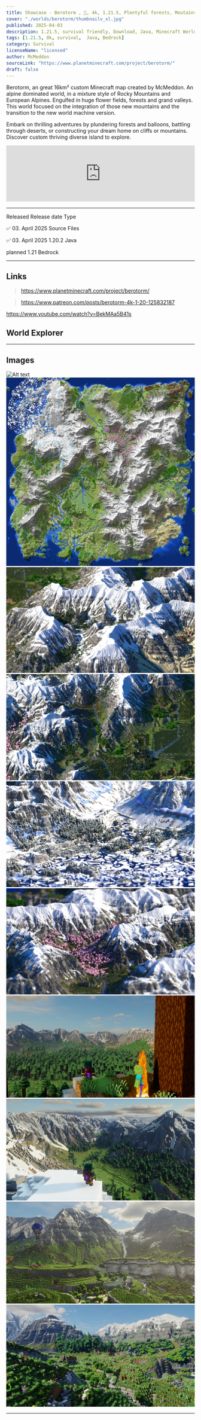 ```yaml
---
title: Showcase - Berotorm , 🌋, 4k, 1.21.5, Plentyful forests, Moutains and Gen2 Volcano 
cover: "./worlds/berotorm/thumbnailv_xl.jpg"
published: 2025-04-03
description: 1.21.5, survival friendly, Download, Java, Minecraft World
tags: [1.21.5, 8k, survival,  Java, Bedrock]
category: Survival
licenseName: "licensed"
author: McMeddon
sourceLink: "https://www.planetminecraft.com/project/berotorm/"
draft: false
---
```



Berotorm,
an great 16km² custom Minecraft map created by McMeddon. An alpine dominated world, in a mixture style of Rocky Mountains and European Alpines. Engulfed in huge flower fields, forests and grand valleys. This world focused on the integration of those new mountains and the transition to the new world machine version.

Embark on thrilling adventures by plundering forests and balloons, battling through deserts, or constructing your dream home on cliffs or mountains. Discover custom thriving diverse island to explore.


<iframe width="100%" class="aspect-video" src="https://www.youtube.com/embed/BekMAa5B41s?si=8GQMuMKcNV_bBFVD" title="YouTube video player" frameborder="0" allow="accelerometer; autoplay; clipboard-write; encrypted-media; gyroscope; picture-in-picture; web-share" referrerpolicy="strict-origin-when-cross-origin" allowfullscreen></iframe>

---

Released	Release date	Type

✅ 03. April 2025	Source Files

✅	03. April 2025	1.20.2 Java

planned	1.21 Bedrock 

---

## Links
> https://www.planetminecraft.com/project/berotorm/

> https://www.patreon.com/posts/berotorm-4k-1-20-125832187

https://www.youtube.com/watch?v=BekMAa5B41s


## World Explorer


<!-- <iframe src="https://mcmeddon.github.io/Fetoxion/" width="100%" height="600" frameborder="0" allowfullscreen></iframe> -->

---
## Images

![Alt text](https://static.planetminecraft.com/files/image/minecraft/project/2025/560/18693660-zk_xl.webp "Berotorm Render")
![Alt text](./world.jpg "Berotorm Render")
![Alt text](./x4.jpg "Berotorm Render")
![Alt text](./x8.jpg "Berotorm Render")
![Alt text](./x9.jpg "Berotorm Render")
![Alt text](./x10.jpg "Berotorm Render")
![Alt text](./berotorm_1.jpg "Berotorm Render")
![Alt text](./berotorm_2.jpg "Berotorm Render")
![Alt text](./berotorm_3.jpg "Berotorm Render")
![Alt text](./berotorm_4.jpg "Berotorm Render")


---
